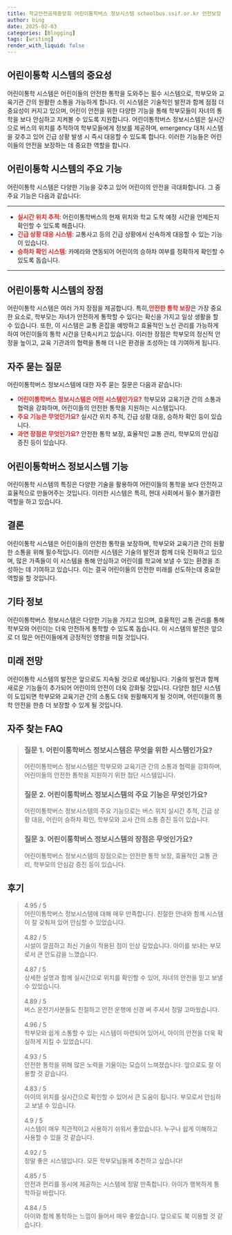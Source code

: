 ```yaml
---
title: 학교안전공제중앙회 어린이통학버스 정보시스템 schoolbus.ssif.or.kr 안전보장
author: bing
date: 2025-02-03
categories: [Blogging]
tags: [writing]
render_with_liquid: false
---
```



<h2 id='어린이통학시스템의중요성'>어린이통학 시스템의 중요성</h2>

<p>어린이통학 시스템은 어린이들의 안전한 통학을 도와주는 필수 시스템으로, 학부모와 교육기관 간의 원활한 소통을 가능하게 합니다. 이 시스템은 기술적인 발전과 함께 점점 더 중요성이 커지고 있으며, 어린이 안전을 위한 다양한 기능을 통해 학부모들이 자녀의 통학을 보다 안심하고 지켜볼 수 있도록 지원합니다. 어린이통학버스 정보시스템은 실시간으로 버스의 위치를 추적하여 학부모들에게 정보를 제공하며, emergency 대처 시스템을 갖추고 있어 긴급 상황 발생 시 즉시 대응할 수 있도록 합니다. 이러한 기능들은 어린이들의 안전을 보장하는 데 중요한 역할을 합니다.</p>

<h2 id='주요기능'>어린이통학 시스템의 주요 기능</h2>

<p>어린이통학 시스템은 다양한 기능을 갖추고 있어 어린이의 안전을 극대화합니다. 그 중 주요 기능은 다음과 같습니다:</p>

<hr />

<ul>
    <li><b><span style="color: #ee2323;">실시간 위치 추적</span></b>: 어린이통학버스의 현재 위치와 학교 도착 예정 시간을 언제든지 확인할 수 있도록 해줍니다.</li>
    <li><b><span style="color: #ee2323;">긴급 상황 대응 시스템</span></b>: 교통사고 등의 긴급 상황에서 신속하게 대응할 수 있는 기능이 있습니다.</li>
    <li><b><span style="color: #ee2323;">승하차 확인 시스템</span></b>: 카메라와 연동되어 어린이의 승하차 여부를 정확하게 확인할 수 있도록 돕습니다.</li>
</ul>

<hr />

<h2 id='장점'>어린이통학 시스템의 장점</h2>

<p>어린이통학 시스템은 여러 가지 장점을 제공합니다. 특히,<b><span style="color: #ee2323;">안전한 통학 보장</span></b>은 가장 중요한 요소로, 학부모는 자녀가 안전하게 통학할 수 있다는 확신을 가지고 일상 생활을 할 수 있습니다. 또한, 이 시스템은 교통 혼잡을 예방하고 효율적인 노선 관리를 가능하게 하여 어린이들의 통학 시간을 단축시키고 있습니다. 이러한 장점은 학부모의 정신적 안정을 높이고, 교육 기관과의 협력을 통해 더 나은 환경을 조성하는 데 기여하게 됩니다.</p>

<h2 id='자주묻는질문'>자주 묻는 질문</h2>

<p>어린이통학버스 정보시스템에 대한 자주 묻는 질문은 다음과 같습니다:</p>

<ul>
    <li><b><span style="color: #ee2323;">어린이통학버스 정보시스템은 어떤 시스템인가요?</span></b> 학부모와 교육기관 간의 소통과 협력을 강화하며, 어린이들의 안전한 통학을 지원하는 시스템입니다.</li>
    <li><b><span style="color: #ee2323;">주요 기능은 무엇인가요?</span></b> 실시간 위치 추적, 긴급 상황 대응, 승하차 확인 등이 있습니다.</li>
    <li><b><span style="color: #ee2323;">과연 장점은 무엇인가요?</span></b> 안전한 통학 보장, 효율적인 교통 관리, 학부모의 안심감 증진 등이 있습니다.</li>
</ul>

<h2 id='정보시스템기능'>어린이통학버스 정보시스템 기능</h2>

<p>어린이통학 시스템의 특징은 다양한 기술을 활용하여 어린이들의 통학을 보다 안전하고 효율적으로 만들어주는 것입니다. 이러한 시스템은 특히, 현대 사회에서 필수 불가결한 역할을 하고 있습니다.</p>

<h2 id='결론'>결론</h2>

<p>어린이통학 시스템은 어린이들의 안전한 통학을 보장하며, 학부모와 교육기관 간의 원활한 소통을 위해 필수적입니다. 이러한 시스템은 기술의 발전과 함께 더욱 진화하고 있으며, 많은 가족들이 이 시스템을 통해 안심하고 어린이를 학교에 보낼 수 있는 환경을 조성하는 데 기여하고 있습니다. 이는 결국 어린이들의 안전한 미래를 선도하는데 중요한 역할을 할 것입니다.</p>

<h2 id='기타정보'>기타 정보</h2>

<p>어린이통학버스 정보시스템은 다양한 기능을 가지고 있으며, 효율적인 교통 관리를 통해 학부모와 어린이는 더욱 안전하게 통학할 수 있도록 돕습니다. 이 시스템의 발전은 앞으로 더 많은 어린이들에게 긍정적인 영향을 미칠 것입니다.</p>

<h2 id='미래전망'>미래 전망</h2>

<p>어린이통학 시스템의 발전은 앞으로도 지속될 것으로 예상됩니다. 기술의 발전과 함께 새로운 기능들이 추가되어 어린이의 안전이 더욱 강화될 것입니다. 다양한 첨단 시스템이 도입되면 학부모와 교육기관 간의 소통도 더욱 원활해지게 될 것이며, 어린이들의 통학 안전을 한층 더 보장할 수 있게 될 것입니다.</p>


<h2 id='자주_찾는_FAQ'>자주 찾는 FAQ</h2>
<div itemscope="" itemtype="https://schema.org/FAQPage"> 
<blockquote> 
<div itemscope="" itemprop="mainEntity" itemtype="https://schema.org/Question"> 
<h3 itemprop="name">질문 1. 어린이통학버스 정보시스템은 무엇을 위한 시스템인가요?</h3> 
<div itemscope="" itemprop="acceptedAnswer" itemtype="https://schema.org/Answer"> 
<span itemprop="text"> 
<p>어린이통학버스 정보시스템은 학부모와 교육기관 간의 소통과 협력을 강화하며, 어린이들의 안전한 통학을 지원하기 위한 첨단 시스템입니다.</p> 
</span> 
</div> 
</div> 
<div itemscope="" itemprop="mainEntity" itemtype="https://schema.org/Question"> 
<h3 itemprop="name">질문 2. 어린이통학버스 정보시스템의 주요 기능은 무엇인가요?</h3> 
<div itemscope="" itemprop="acceptedAnswer" itemtype="https://schema.org/Answer"> 
<span itemprop="text"> 
<p>어린이통학버스 정보시스템의 주요 기능으로는 버스 위치 실시간 추적, 긴급 상황 대응, 어린이 승하차 확인, 학부모와 교사 간의 소통 증진 등이 있습니다.</p> 
</span> 
</div> 
</div> 
<div itemscope="" itemprop="mainEntity" itemtype="https://schema.org/Question"> 
<h3 itemprop="name">질문 3. 어린이통학버스 정보시스템의 장점은 무엇인가요?</h3> 
<div itemscope="" itemprop="acceptedAnswer" itemtype="https://schema.org/Answer"> 
<span itemprop="text"> 
<p>어린이통학버스 정보시스템의 장점으로는 안전한 통학 보장, 효율적인 교통 관리, 학부모의 안심감 증진 등이 있습니다.</p> 
</span> 
</div> 
</div> 
</blockquote> 
</div>
<h2 id='후기'>후기</h2>
<div itemscope itemtype="https://schema.org/Product">
  <blockquote>
  <div itemprop="review" itemscope itemtype="https://schema.org/Review">
      <div itemprop="reviewRating" itemscope itemtype="https://schema.org/Rating"> <span itemprop="ratingValue">4.95</span> / <span itemprop="bestRating">5</span> </div>
      <span itemprop="reviewBody">어린이통학버스 정보시스템에 대해 매우 만족합니다. 친절한 안내와 함께 시스템이 잘 갖춰져 있어 안심할 수 있었습니다.</span>
  </div>
  <br>
  <div itemprop="review" itemscope itemtype="https://schema.org/Review">
      <div itemprop="reviewRating" itemscope itemtype="https://schema.org/Rating"> <span itemprop="ratingValue">4.82</span> / <span itemprop="bestRating">5</span> </div>
      <span itemprop="reviewBody">시설이 깔끔하고 최신 기술이 적용된 점이 인상 깊었습니다. 아이를 보내는 부모로서 큰 안도감을 느꼈습니다.</span>
  </div>
  <br>
  <div itemprop="review" itemscope itemtype="https://schema.org/Review">
      <div itemprop="reviewRating" itemscope itemtype="https://schema.org/Rating"> <span itemprop="ratingValue">4.87</span> / <span itemprop="bestRating">5</span> </div>
      <span itemprop="reviewBody">상세한 설명과 함께 실시간으로 위치를 확인할 수 있어, 자녀의 안전을 믿고 보낼 수 있었습니다.</span>
  </div>
  <br>
  <div itemprop="review" itemscope itemtype="https://schema.org/Review">
      <div itemprop="reviewRating" itemscope itemtype="https://schema.org/Rating"> <span itemprop="ratingValue">4.89</span> / <span itemprop="bestRating">5</span> </div>
      <span itemprop="reviewBody">버스 운전기사분들도 친절하고 안전 운행에 신경 써 주셔서 정말 고마웠습니다.</span>
  </div>
  <br>
  <div itemprop="review" itemscope itemtype="https://schema.org/Review">
      <div itemprop="reviewRating" itemscope itemtype="https://schema.org/Rating"> <span itemprop="ratingValue">4.96</span> / <span itemprop="bestRating">5</span> </div>
      <span itemprop="reviewBody">학부모와 쉽게 소통할 수 있는 시스템이 마련되어 있어서, 아이의 안전을 더욱 확실하게 지킬 수 있었습니다.</span>
  </div>
  <br>
  <div itemprop="review" itemscope itemtype="https://schema.org/Review">
      <div itemprop="reviewRating" itemscope itemtype="https://schema.org/Rating"> <span itemprop="ratingValue">4.93</span> / <span itemprop="bestRating">5</span> </div>
      <span itemprop="reviewBody">안전한 통학을 위해 많은 노력을 기울이는 모습이 느껴졌습니다. 앞으로도 잘 이용할 것 같습니다.</span>
  </div>
  <br>
  <div itemprop="review" itemscope itemtype="https://schema.org/Review">
      <div itemprop="reviewRating" itemscope itemtype="https://schema.org/Rating"> <span itemprop="ratingValue">4.83</span> / <span itemprop="bestRating">5</span> </div>
      <span itemprop="reviewBody">아이의 위치를 실시간으로 확인할 수 있어서 큰 도움이 됩니다. 부모로서 안심하고 보낼 수 있습니다.</span>
  </div>
  <br>
  <div itemprop="review" itemscope itemtype="https://schema.org/Review">
      <div itemprop="reviewRating" itemscope itemtype="https://schema.org/Rating"> <span itemprop="ratingValue">4.9</span> / <span itemprop="bestRating">5</span> </div>
      <span itemprop="reviewBody">시스템이 매우 직관적이고 사용하기 쉬워서 좋았습니다. 누구나 쉽게 이해하고 사용할 수 있을 것 같습니다.</span>
  </div>
  <br>
  <div itemprop="review" itemscope itemtype="https://schema.org/Review">
      <div itemprop="reviewRating" itemscope itemtype="https://schema.org/Rating"> <span itemprop="ratingValue">4.92</span> / <span itemprop="bestRating">5</span> </div>
      <span itemprop="reviewBody">정말 좋은 시스템입니다. 모든 학부모님들께 추천하고 싶습니다!</span>
  </div>
  <br>
  <div itemprop="review" itemscope itemtype="https://schema.org/Review">
      <div itemprop="reviewRating" itemscope itemtype="https://schema.org/Rating"> <span itemprop="ratingValue">4.85</span> / <span itemprop="bestRating">5</span> </div>
      <span itemprop="reviewBody">안전과 편리를 동시에 제공하는 시스템에 정말 만족합니다. 아이가 행복하게 통학하길 바랍니다.</span>
  </div>
  <br>
  <div itemprop="review" itemscope itemtype="https://schema.org/Review">
      <div itemprop="reviewRating" itemscope itemtype="https://schema.org/Rating"> <span itemprop="ratingValue">4.84</span> / <span itemprop="bestRating">5</span> </div>
      <span itemprop="reviewBody">아이와 함께 통학하는 느낌이 들어서 매우 좋았습니다. 앞으로도 쭉 이용할 것 같습니다.</span>
  </div>
  </blockquote>
</div>
